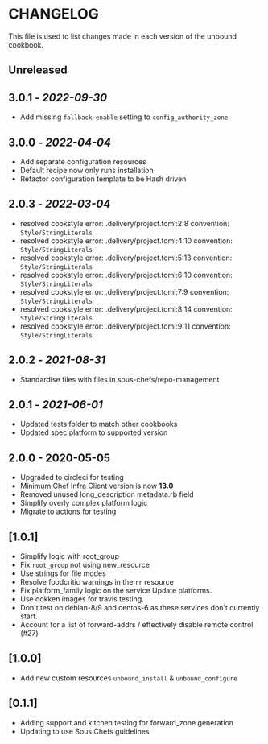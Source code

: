 # CHANGELOG

This file is used to list changes made in each version of the unbound cookbook.

## Unreleased

## 3.0.1 - *2022-09-30*

- Add missing `fallback-enable` setting to `config_authority_zone`

## 3.0.0 - *2022-04-04*

- Add separate configuration resources
- Default recipe now only runs installation
- Refactor configuration template to be Hash driven

## 2.0.3 - *2022-03-04*

- resolved cookstyle error: .delivery/project.toml:2:8 convention: `Style/StringLiterals`
- resolved cookstyle error: .delivery/project.toml:4:10 convention: `Style/StringLiterals`
- resolved cookstyle error: .delivery/project.toml:5:13 convention: `Style/StringLiterals`
- resolved cookstyle error: .delivery/project.toml:6:10 convention: `Style/StringLiterals`
- resolved cookstyle error: .delivery/project.toml:7:9 convention: `Style/StringLiterals`
- resolved cookstyle error: .delivery/project.toml:8:14 convention: `Style/StringLiterals`
- resolved cookstyle error: .delivery/project.toml:9:11 convention: `Style/StringLiterals`

## 2.0.2 - *2021-08-31*

- Standardise files with files in sous-chefs/repo-management

## 2.0.1 - *2021-06-01*

- Updated tests folder to match other cookbooks
- Updated spec platform to supported version

## 2.0.0 - 2020-05-05

- Upgraded to circleci for testing
- Minimum Chef Infra Client version is now **13.0**
- Removed unused long_description metadata.rb field
- Simplify overly complex platform logic
- Migrate to actions for testing

## [1.0.1]

- Simplify logic with root_group
- Fix `root_group` not using new_resource
- Use strings for file modes
- Resolve foodcritic warnings in the `rr` resource
- Fix platform_family logic on the service Update platforms.
- Use dokken images for travis testing.
- Don't test on debian-8/9 and centos-6 as these services don't currently start.
- Account for a list of forward-addrs / effectively disable remote control (#27)

## [1.0.0]

- Add new custom resources `unbound_install` & `unbound_configure`

## [0.1.1]

- Adding support and kitchen testing for forward_zone generation
- Updating to use Sous Chefs guidelines
